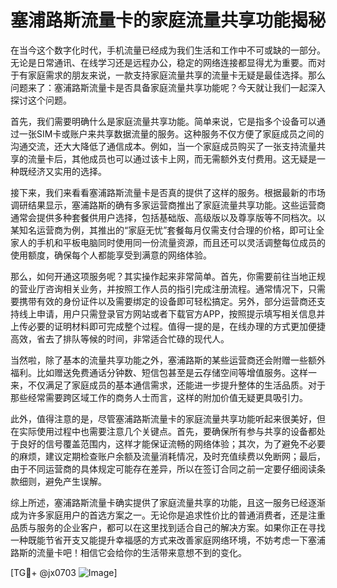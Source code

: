 # 塞浦路斯流量卡的家庭流量共享功能揭秘

在当今这个数字化时代，手机流量已经成为我们生活和工作中不可或缺的一部分。无论是日常通讯、在线学习还是远程办公，稳定的网络连接都显得尤为重要。而对于有家庭需求的朋友来说，一款支持家庭流量共享的流量卡无疑是最佳选择。那么问题来了：塞浦路斯流量卡是否具备家庭流量共享功能呢？今天就让我们一起深入探讨这个问题。

首先，我们需要明确什么是家庭流量共享功能。简单来说，它是指多个设备可以通过一张SIM卡或账户来共享数据流量的服务。这种服务不仅方便了家庭成员之间的沟通交流，还大大降低了通信成本。例如，当一个家庭成员购买了一张支持流量共享的流量卡后，其他成员也可以通过该卡上网，而无需额外支付费用。这无疑是一种既经济又实用的选择。

接下来，我们来看看塞浦路斯流量卡是否真的提供了这样的服务。根据最新的市场调研结果显示，塞浦路斯的确有多家运营商推出了家庭流量共享功能。这些运营商通常会提供多种套餐供用户选择，包括基础版、高级版以及尊享版等不同档次。以某知名运营商为例，其推出的“家庭无忧”套餐每月仅需支付合理的价格，即可让全家人的手机和平板电脑同时使用同一份流量资源，而且还可以灵活调整每位成员的使用额度，确保每个人都能享受到满意的网络体验。

那么，如何开通这项服务呢？其实操作起来非常简单。首先，你需要前往当地正规的营业厅咨询相关业务，并按照工作人员的指引完成注册流程。通常情况下，只需要携带有效的身份证件以及需要绑定的设备即可轻松搞定。另外，部分运营商还支持线上申请，用户只需登录官方网站或者下载官方APP，按照提示填写相关信息并上传必要的证明材料即可完成整个过程。值得一提的是，在线办理的方式更加便捷高效，省去了排队等候的时间，非常适合忙碌的现代人。

当然啦，除了基本的流量共享功能之外，塞浦路斯的某些运营商还会附赠一些额外福利。比如赠送免费通话分钟数、短信包甚至是云存储空间等增值服务。这样一来，不仅满足了家庭成员的基本通信需求，还能进一步提升整体的生活品质。对于那些经常需要跨区域工作的商务人士而言，这样的附加价值无疑更具吸引力。

此外，值得注意的是，尽管塞浦路斯流量卡的家庭流量共享功能听起来很美好，但在实际使用过程中也需要注意几个关键点。首先，要确保所有参与共享的设备都处于良好的信号覆盖范围内，这样才能保证流畅的网络体验；其次，为了避免不必要的麻烦，建议定期检查账户余额及流量消耗情况，及时充值续费以免断网；最后，由于不同运营商的具体规定可能存在差异，所以在签订合同之前一定要仔细阅读条款细则，避免产生误解。

综上所述，塞浦路斯流量卡确实提供了家庭流量共享的功能，且这一服务已经逐渐成为许多家庭用户的首选方案之一。无论你是追求性价比的普通消费者，还是注重品质与服务的企业客户，都可以在这里找到适合自己的解决方案。如果你正在寻找一种既能节省开支又能提升幸福感的方式来改善家庭网络环境，不妨考虑一下塞浦路斯的流量卡吧！相信它会给你的生活带来意想不到的变化。

[TG💪+ @jx0703 ![Image](https://github.com/user-attachments/assets/dbca1d08-cadb-493c-b0ec-ad6f7a83f270)]